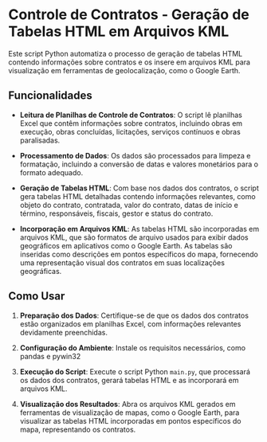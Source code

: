 # Controle de Contratos - Geração de Tabelas HTML em Arquivos KML

Este script Python automatiza o processo de geração de tabelas HTML contendo informações sobre contratos e os insere em arquivos KML para visualização em ferramentas de geolocalização, como o Google Earth.

## Funcionalidades

- **Leitura de Planilhas de Controle de Contratos**: O script lê planilhas Excel que contêm informações sobre contratos, incluindo obras em execução, obras concluídas, licitações, serviços contínuos e obras paralisadas.

- **Processamento de Dados**: Os dados são processados para limpeza e formatação, incluindo a conversão de datas e valores monetários para o formato adequado.

- **Geração de Tabelas HTML**: Com base nos dados dos contratos, o script gera tabelas HTML detalhadas contendo informações relevantes, como objeto do contrato, contratada, valor do contrato, datas de início e término, responsáveis, fiscais, gestor e status do contrato.

- **Incorporação em Arquivos KML**: As tabelas HTML são incorporadas em arquivos KML, que são formatos de arquivo usados para exibir dados geográficos em aplicativos como o Google Earth. As tabelas são inseridas como descrições em pontos específicos do mapa, fornecendo uma representação visual dos contratos em suas localizações geográficas.

## Como Usar

1. **Preparação dos Dados**: Certifique-se de que os dados dos contratos estão organizados em planilhas Excel, com informações relevantes devidamente preenchidas.

2. **Configuração do Ambiente**: Instale os requisitos necessários, como pandas e pywin32

3. **Execução do Script**: Execute o script Python `main.py`, que processará os dados dos contratos, gerará tabelas HTML e as incorporará em arquivos KML.

4. **Visualização dos Resultados**: Abra os arquivos KML gerados em ferramentas de visualização de mapas, como o Google Earth, para visualizar as tabelas HTML incorporadas em pontos específicos do mapa, representando os contratos.


